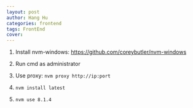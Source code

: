 ```yaml
---
layout: post
author: Hang Hu
categories: frontend
tags: FrontEnd 
cover: 
---
```


1. Install nvm-windows: https://github.com/coreybutler/nvm-windows

2. Run cmd as administrator
3. Use proxy: `nvm proxy http://ip:port`
4. `nvm install latest`
5. `nvm use 8.1.4`
